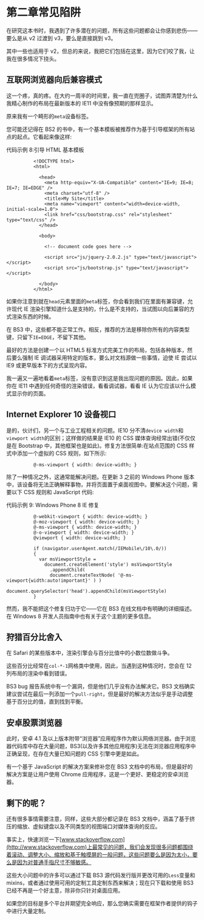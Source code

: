 # 第二章常见陷阱

在研究这本书时，我遇到了许多潜在的问题，所有这些问题都会让你感到悲伤——要么是从 v2 过渡到 v3，要么是直接跳到 v3。

其中一些也适用于 v2，但总的来说，我把它们包括在这里，因为它们咬了我，让我在很多情况下挠头。

## 互联网浏览器向后兼容模式

这一个疼，真的疼。在大约一周半的时间里，我一直在兜圈子，试图弄清楚为什么我精心制作的布局在最新版本的 IE11 中没有像预期的那样显示。

原来我有一个畸形的`meta`设备标签。

您可能还记得在 BS2 的书中，有一个基本模板被推荐作为基于引导框架的所有站点的起点。它看起来像这样:

代码示例 8:引导 HTML 基本模板

```
          <!DOCTYPE html>
          <html>

            <head>
              <meta http-equiv="X-UA-Compatible" content="IE=9; IE=8; IE=7; IE=EDGE" />
              <meta charset="utf-8" />
              <title>My Site</title>
              <meta name="viewport" content="width=device-width, initial-scale=1.0">
              <link href="css/bootstrap.css" rel="stylesheet" type="text/css" />
            </head>

            <body>

              <!-- document code goes here -->

              <script src="js/jquery-2.0.2.js" type="text/javascript"></script>
              <script src="js/bootstrap.js" type="text/javascript"></script>

            </body>
          </html>

```

如果你注意到就在`head`元素里面的`meta`标签，你会看到我们在里面有兼容键，允许现代 IE 渲染引擎知道什么是支持的，什么是不支持的，当试图以向后兼容的方式渲染东西的时候。

在 BS3 中，这些都不能正常工作。相反，推荐的方法是移除你所有的内容类型键，只留下`IE=EDGE`，不留下其他。

最好的方法是创建一个以 HTML5 标准方式完美工作的布局，包括各种版本，然后要么强制 IE 调试器采用特定的版本，要么对文档源做一些事情，迫使 IE 尝试以 IE9 或更早版本下的方式呈现内容。

我一遍又一遍地看着`meta`标签，没有意识到这是我出现问题的原因。因此，如果你在 IE11 中遇到任何奇怪的渲染错误，看看调试器，看看 IE 认为它应该以什么模式显示你的页面。

## Internet Explorer 10 设备视口

是的，伙计们，另一个与工业工程相关的问题。IE10 分不清`device width`和`viewport width`的区别；这样做的结果是 IE10 的 CSS 媒体查询经常出错(不仅仅是在 Bootstrap 中，其他框架也是如此)。修复方法很简单:在站点范围的 CSS 样式中添加一个虚拟的 CSS 规则，如下所示:

```
          @-ms-viewport { width: device-width; }

```

除了一种情况之外，这通常能解决问题。在更新 3 之前的 Windows Phone 版本中，该设备将无法正确解释事物，并将页面置于桌面视图中。要解决这个问题，需要以下 CSS 规则和 JavaScript 代码:

代码示例 9: Windows Phone 8 IE 修复

```
          @-webkit-viewport { width: device-width; }
          @-moz-viewport { width: device-width; }
          @-ms-viewport { width: device-width; }
          @-o-viewport { width: device-width; }
          @viewport { width: device-width; }

          if (navigator.userAgent.match(/IEMobile\/10\.0/))
          {
            var msViewportStyle =
              document.createElement('style') msViewportStyle
                .appendChild(
                document.createTextNode( '@-ms-viewport{width:auto!important}' ) )   
                document.querySelector('head').appendChild(msViewportStyle)
          }

```

然而，我不能把这个修复归功于它——它在 BS3 在线文档中有明确的详细描述。在 Windows 8 开发人员指南中也有关于这个主题的更多信息。

## 狩猎百分比舍入

在 Safari 的某些版本中，渲染引擎会与百分比值中的小数位数做斗争。

这些百分比经常在`col-*-1`网格类中使用，因此，当遇到这种情况时，您会在 12 列布局的渲染中看到错误。

BS3 bug 报告系统中有一个漏洞，但是他们几乎没有办法解决它。BS3 文档确实建议尝试在最后一列添加一个`pull-right`，但是最好的解决方法似乎是手动调整基于百分比的值，直到找到平衡。

## 安卓股票浏览器

此时，安卓 4.1 及以上版本附带“浏览器”应用程序作为默认网络浏览器。由于浏览器代码库中存在大量问题，BS3(以及许多其他应用程序)无法在浏览器应用程序中正确呈现，在存在大量已知问题的 CSS 引擎中更是如此。

有一个基于 JavaScript 的解决方案来修补您在 BS3 文档中的布局，但是最好的解决方案是让用户使用 Chrome 应用程序，这是一个更好、更稳定的安卓浏览器。

## 剩下的呢？

还有很多事情需要注意，同样，这些大部分都记录在 BS3 文档中，涵盖了基于挤压的缩放、虚拟键盘以及不同类型的视图端口对媒体查询的反应。

事实上，快速浏览一下[www.stackoverflow.com](http://www.stackoverflow.com)上最常见的问题，我们会发现很多问题都围绕着滚动、调整大小、缩放和基于触摸屏的一般问题，这些问题要么是因为太小，要么是因为对普通手指尺寸不够敏感。

这些大小问题中的许多可以通过下载 BS3 源代码发行版并更改可用的`Less`变量和 mixins，或者通过使用可用的定制工具定制东西来解决；现在只下载和使用 BS3 已经不再是一个好主意，除非你只针对桌面应用。

如果您的目标是多个平台并期望完全响应，那么您确实需要在框架作者提供的钩子中进行大量定制。
